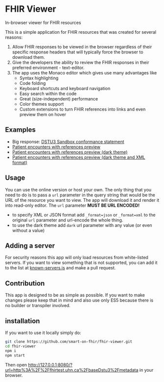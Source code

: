 FHIR Viewer
===========
In-browser viewer for FHIR resources

This is a simple application for FHIR resources that was created for several reasons:
1. Allow FHIR responses to be viewed in the browser regardless of
their specific response headers that will typically force the browser to download them.
2. Give the developers the ability to review the FHIR responses in their preferred environment - text-editor.
3. The app uses the Monaco editor which gives use many advantages like
    - Syntax highlighting
    - Code folding
    - Keyboard shortcuts and keyboard navigation
    - Easy search within the code
    - Great (size-independent) performance
    - Color themes support
    - Custom extensions to turn FHIR references into links and even preview them on hover
    
## Examples
- Big response: [DSTU3 Sandbox conformance statement](http://docs.smarthealthit.org/fhir-viewer/?url=http%3A%2F%2Ffhirtest.uhn.ca%2FbaseDstu3%2Fmetadata)
- [Patient encounters with references preview](http://docs.smarthealthit.org/fhir-viewer/?url=https%3A%2F%2Fsb-fhir-stu3.smarthealthit.org%2Fsmartstu3%2Fopen%2FEncounter%3Fpatient%3Dsmart-1291938)
- [Patient encounters with references preview (dark theme)](http://docs.smarthealthit.org/fhir-viewer/?url=https%3A%2F%2Fsb-fhir-stu3.smarthealthit.org%2Fsmartstu3%2Fopen%2FEncounter%3Fpatient%3Dsmart-1291938&dark)
- [Patient encounters with references preview (dark theme and XML format)](http://docs.smarthealthit.org/fhir-viewer/?url=https%3A%2F%2Fsb-fhir-stu3.smarthealthit.org%2Fsmartstu3%2Fopen%2FEncounter%3Fpatient%3Dsmart-1291938%26_format%3Dxml&dark)

## Usage

You can use the online version or host your own. The only thing that you need to do is to pass a `url` parameter in the query string that would be the URL of the resource you want to view. The app will download it and render it into read-only editor. The `url` parameter **MUST BE URL ENCODED!**

- to specify XML or JSON format add `_format=json` or `_format=xml` to the original `url` parameter and url-encode the whole thing.
- to use the dark theme add `dark` url parameter with any value (or even without a value)

## Adding a server
For security reasons this app will only load resources from white-listed servers. If you want to view something that is not supported, you can add it to the list at [known-servers.js](https://github.com/smart-on-fhir/fhir-viewer/blob/master/known-servers.js) and make a pull request.

## Contribution
This app is designed to be as simple as possible. If you want to make changes please keep that in mind and also use only ES5 because there is no builder or transpiler involved.

## installation
If you want to use it locally simply do:
```sh
git clone https://github.com/smart-on-fhir/fhir-viewer.git
cd fhir-viewer
npm i
npm start
```
Then open http://127.0.0.1:8080/?url=http%3A%2F%2Ffhirtest.uhn.ca%2FbaseDstu3%2Fmetadata in your browser.
